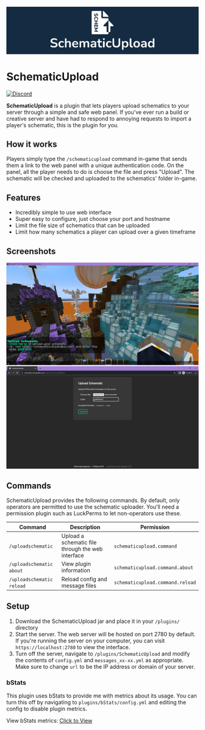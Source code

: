[![HuskSync Banner](images/banner-graphic.png)](https://github.com/WiIIiam278/SchematicUpload)

# SchematicUpload

[![Discord](https://img.shields.io/discord/818135932103557162?color=7289da&logo=discord)](https://discord.gg/tVYhJfyDWG)

**SchematicUpload** is a plugin that lets players upload schematics to your server through a simple and safe web panel.
If you've ever run a build or creative server and have had to respond to annoying requests to import a player's
schematic, this is the plugin for you.

## How it works

Players simply type the `/schematicupload` command in-game that sends them a link to the web panel with a unique
authentication code. On the panel, all the player needs to do is choose the file and press "Upload". The schematic will
be checked and uploaded to the schematics' folder in-game.

## Features

* Incredibly simple to use web interface
* Super easy to configure, just choose your port and hostname
* Limit the file size of schematics that can be uploaded
* Limit how many schematics a player can upload over a given timeframe

## Screenshots

![Screenshot of the in-game command](images/in-game-command.png)
![Screenshot of the web interface](images/web-interface.png)

## Commands

SchematicUpload provides the following commands. By default, only operators are permitted to use the schematic uploader.
You'll need a permission plugin such as LuckPerms to let non-operators use these.

| Command                   | Description                                       | Permission                       |
|---------------------------|---------------------------------------------------|----------------------------------|
| `/uploadschematic`        | Upload a schematic file through the web interface | `schematicupload.command`        |
| `/uploadschematic about`  | View plugin information                           | `schematicupload.command.about`  |
| `/uploadschematic reload` | Reload config and message files                   | `schematicupload.command.reload` |

## Setup

1. Download the SchematicUpload jar and place it in your `/plugins/` directory
2. Start the server. The web server will be hosted on port 2780 by default. If you're running the server on your
   computer, you can visit `https://localhost:2780` to view the interface.
3. Turn off the server, navigate to `/plugins/SchematicUpload` and modify the contents of `config.yml` and
   `messages_xx-xx.yml` as appropriate. Make sure to change `url` to be the IP address or domain of your server.

### bStats

This plugin uses bStats to provide me with metrics about its usage. You can turn this off by navigating
to `plugins/bStats/config.yml` and editing the config to disable plugin metrics.

View bStats metrics: [Click to View](https://bstats.org/plugin/bukkit/SchematicUpload/14611)
